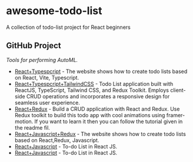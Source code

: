 # awesome-todo-list
A collection of todo-list project for React beginners


## GitHub Project

*Tools for performing AutoML.*

* [React+Typespcript](https://github.com/RoboticsAndCloud/TodoListWeb) - The website shows how to create todo lists based on React, Vite, Typescript.
* [React+Typespcript+TailwindCSS](https://github.com/hdawod1/todo-list) - Todo List application built with ReactJS, TypeScript, Tailwind CSS, and Redux Toolkit. Employs client-side CRUD operations and incorporates a responsive design for seamless user experience.
* [React+Redux](https://github.com/codebucks27/React-Redux-Todo-App) - Build a CRUD application with React and Redux. Use Redux toolkit to build this todo app with cool animations using framer-motion. If you want to learn it then you can follow the tutorial given in the readme fil.
* [React+Javascript+Redux](https://github.com/TechnicalShree/Simple-Todo-App-using-React-Redux) - The website shows how to create todo lists based on React,Redux, Javascript.
* [React+Javascript](https://github.com/MatheusCavini/ReactJS-ToDoList) - To-do List in React JS.
* [React+Javascript](https://github.com/gbopola/todolist-app-react-js) - To-do List in React JS.



 
 
